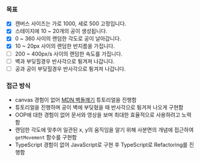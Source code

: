 ### 목표

- [x] 캔버스 사이즈는 가로 1000, 세로 500 고정입니다.
- [x] 스테이지에 10 ~ 20개의 공이 생성됩니다.
- [x] 0 ~ 360 사이의 랜덤한 각도로 공이 날아갑니다.
- [x] 10 ~ 20px 사이의 랜덤한 반지름을 가집니다.
- [ ] 200 ~ 400px/s 사이의 랜덤한 속도를 가집니다.
- [ ] 벽과 부딪힐경우 반사각으로 튕겨져 나갑니다.
- [ ] 공과 공이 부딪힐경우 반사각으로 튕겨져 나갑니다.

### 접근 방식

- canvas 경험이 없어 [MDN 벽돌깨기](https://developer.mozilla.org/ko/docs/Games/Tutorials/2D_Breakout_game_pure_JavaScript) 튜토리얼을 진행함
- 튜토리얼을 진행하며 공이 벽에 부딪혔을 때 반사각으로 튕겨져 나오게 구현함
- OOP에 대한 경험이 없어 문서와 영상을 보며 최대한 효율적으로 사용하려고 노력함
- 랜덤한 각도에 맞추어 일관된 x, y의 움직임을 알기 위해 사분면의 개념에 접근하여 `getMovement` 함수를 구현함
- TypeScript 경험이 없어 JavaScript로 구현 후 TypeScript로 Refactoring를 진행함
